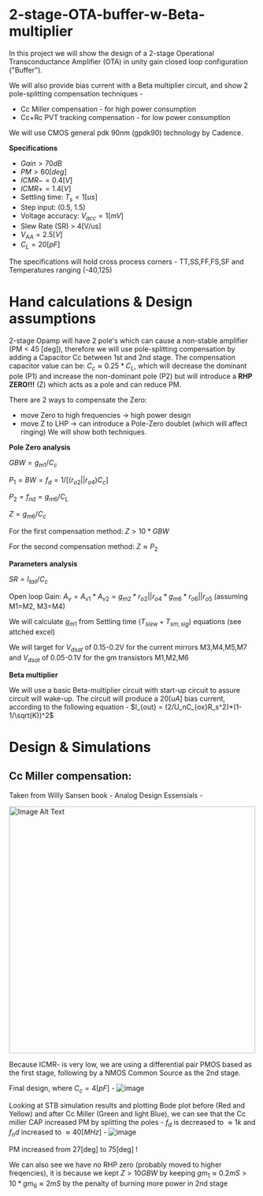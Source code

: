 # 2-stage-OTA-buffer-w-Beta-multiplier
In this project we will show the design of a 2-stage Operational Transconductance Amplifier (OTA) in unity gain closed loop configuration ("Buffer").

We will also provide bias current with a Beta multiplier circuit, and show 2 pole-splitting compensation techniques -
* Cc Miller compensation - for high power consumption
* Cc+Rc PVT tracking compensation - for low power consumption

We will use CMOS general pdk 90nm (gpdk90) technology by Cadence.

**Specifications**
* $Gain > 70dB$
* $PM > 60 [deg]$
* $ICMR- = 0.4[V]$
* $ICMR+ = 1.4[V]$
* Settling time: $T_s < 1[us]$
* Step input: (0.5, 1.5)
* Voltage accuracy: $V_{acc} = 1[mV]$
* Slew Rate (SR) > 4[V/us] 
* $V_{AA} = 2.5[V]$
* $C_{L} = 20[pF]$

The specifications will hold cross process corners - TT,SS,FF,FS,SF and Temperatures ranging (-40,125)

# Hand calculations & Design assumptions
2-stage Opamp will have 2 pole's which can cause a non-stable amplifier (PM < 45 [deg]), therefore we will use pole-splitting compensation by adding a Capacitor Cc between 1st and 2nd stage.
The compensation capacitor value can be: $C_c \approx 0.25*C_L$, which will decrease the dominant pole (P1) and increase the non-dominant pole (P2) but will introduce a **RHP ZERO!!!** (Z) which acts as a pole and can reduce PM.

There are 2 ways to compensate the Zero: 
* move Zero to high frequencies -> high power design
* move Z to LHP -> can introduce a Pole-Zero doublet (which will affect ringing)
We will show both techniques.

**Pole Zero analysis**

$GBW = g_{m1}/C_c$

$P_1 = BW = f_d = 1/[(r_{o2}||r_{o4})C_c]$

$P_2 = f_{nd} = g_{m6}/C_L$

$Z =  g_{m6}/C_c$

For the first compensation method: $Z > 10*GBW$

For the second compensation method: $Z \approx P_2$

**Parameters analysis**

$SR = I_{tail}/C_c$

Open loop Gain: $A_v = A_{v1}*A_{v2} =  g_{m2}*r_{o2}||r_{o4}*g_{m6}*r_{o6}||r_{o5}$ (assuming M1=M2, M3=M4)

We will calculate $g_{m1}$ from Settling time ($T_{slew} + T_{sm,sig}$) equations (see attched excel)

We will target for $V_{dsat}$ of 0.15-0.2V for the current mirrors M3,M4,M5,M7 and $V_{dsat}$ of 0.05-0.1V for the gm transistors M1,M2,M6

**Beta multiplier**

We will use a basic Beta-multiplier circuit with start-up circuit to assure circuit will wake-up.
The circuit will produce a $20[uA]$ bias current, according to the following equation - $I_{out} = (2/U_nC_{ox}R_s^2)*(1-1/\sqrt(K))^2$

# Design & Simulations
## Cc Miller compensation:
Taken from Willy Sansen book - Analog Design Essensials - 

<img src="https://github.com/dsapir4422/2-stage-OTA-buffer-w-Beta-multiplier/assets/87266625/9eefba00-3ce6-4354-a655-f47b7b170388" align="middle" width="500" height="500"  alt="Image Alt Text" />

Because ICMR- is very low, we are using a differential pair PMOS based as the first stage, following by a NMOS Common Source as the 2nd stage.

Final design, where $C_c = 4[pF]$ - 
![image](https://github.com/dsapir4422/2-stage-OTA-buffer-w-Beta-multiplier/assets/87266625/d39115f1-f178-4788-87af-ae4e370e25f4)

Looking at STB simulation results and plotting Bode plot before (Red and Yellow) and after Cc Miller (Green and light Blue), we can see that the Cc miller CAP increased PM by splitting the poles - $f_d$ is decreased to $\approx 1k$ and $f_nd$ increased to $\approx 40[MHz]$ - 
![image](https://github.com/dsapir4422/2-stage-OTA-buffer-w-Beta-multiplier/assets/87266625/67431c4a-852f-43b3-9f12-bd20c447b26a)

PM increased from 27[deg] to 75[deg] ! 

We can also see we have no RHP zero (probably moved to higher freqencies), it is because we kept $Z > 10GBW$ by keeping $gm_1 \approx 0.2mS > 10*gm_6 \approx 2mS$ by the penalty of burning more power in 2nd stage 

